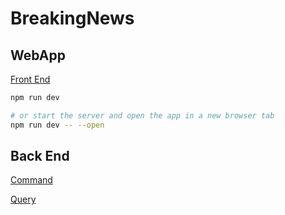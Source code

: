 # BreakingNews

## WebApp

[Front End](http://localhost:3000)
  

```bash
npm run dev

# or start the server and open the app in a new browser tab
npm run dev -- --open
```

## Back End

[Command](http://localhost:5000/api/News)
  
[Query](http://localhost:5002/api/News)